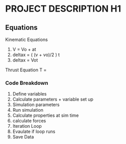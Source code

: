 # PROJECT DESCRIPTION H1


## Equations
Kinematic Equations
1. V = Vo + at
2. deltax = ( (v + vo)/2 ) t
3. deltax = Vot 

Thrust Equation
T = 

### Code Breakdown
1. Define variables
2. Calculate parameters + variable set up
3. Simulation parameters
4. Run simulation
  5. Calculate properties at sim time
  6. calculate forces
7. Iteration Loop
8. Evaulate if loop runs
9. Save Data
   
